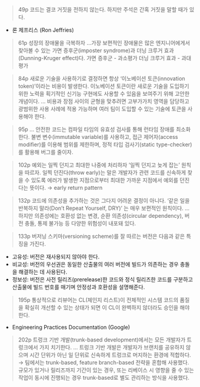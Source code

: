 > 49p
코드는 결코 거짓을 전하지 않는다. 하지만 주석은 간혹 거짓을 말할 때가 있다.
- 론 제프리스 (Ron Jeffries)
>

> 61p
성장의 장애물을 극복하자
…가장 보편적인 장애물은 많은 엔지니어에게서 찾아볼 수 있는 가면 증후군(imposter syndrome)과 더닝 크루거 효과(Dunning-Kruger effect)다.
가면 증후군 - 과소평가
더닝 크루거 효과 - 과대평가
>

> 84p
새로운 기술을 사용하기로 결정하면 항상 ‘이노베이션 토큰(innovation token)’이라는 비용이 발생한다. 이노베이션 토큰이란 새로운 기술을 도입하기 위한 노력을 획기적인 신기능 구현에도 사용할 수 있음을 보여주기 위해 고안한 개념이다.
… 비용과 장점 사이의 균형을 맞추려면 고부가가치 영역을 담당하고 광범위한 사용 사례에 적용 가능하며 여러 팀이 도입할 수 있는 기술에 토큰을 사용해야 한다.
>

> 95p
… 안전한 코드는 컴파일 타임의 유효성 검사를 통해 런타임 장애를 최소화한다. 불변 변수(immutable variable)를 사용하고, 접근 제어자(access modifier)를 이용해 범위를 제한하며, 정적 타입 검사기(static type-checker)를 활용해 버그를 줄이자.
>

> 102p
예외는 일찍 던지고 최대한 나중에 처리하자
’일찍 던지고 늦게 잡는’ 원칙을 따르자. 일찍 던진다(throw early)는 말은 개발자가 관련 코드를 신속하게 찾을 수 있도록 에러가 발생한 지점으로부터 최대한 가까운 지점에서 예외를 던진다는 뜻이다.
→ early return pattern
>

> 132p
코드에 의존성을 추가하는 것은 그다지 어려운 결정이 아니다. ‘같은 일을 반복하지 말라(Don’t Repeat Yourself, DRY)’ 는 매우 보편적인 원칙이다.
… 하지만 의존성에는 호환성 없는 변경, 순환 의존성(circular dependency), 버전 충돌, 통제 불가능 등 다양한 위험성이 내포돼 있다.
>

> 133p
버저닝 스키마(versioning scheme)를 잘 따르는 버전은 다음과 같은 특징을 가진다. 
- 고유성: 버전은 재사용되지 않아야 한다.
- 비교성: 버전의 우선권은 동일한 산출물의 여러 버전에 빌드가 의존하는 경우 충돌을 해결하는 데 사용된다.
- 정보성: 버전은 사전 릴리즈(prerelease)한 코드와 정식 릴리즈한 코드를 구분하고 산출물에 빌드 번호를 매기며 안정성과 호환성을 설명해준다.
>

> 195p
통상적으로 리뷰어는 CL(체인지 리스트)이 전체적인 시스템 코드의 품질을 확실히 개선할 수 있는 상태가 되면 이 CL이 완벽하지 않더라도 승인을 해야 한다.
- Engineering Practices Documentation (Google)
>

> 202p
트렁크 기반 개발(trunk-based development)에서는 모든 개발자가 트렁크에서 가지 치기한다.
… 트렁크 기반 개발은 개발자가 브랜치를 공유하지 않으며 시간 단위가 아닌 일 단위로 신속하게 트렁크로 머지하는 환경에 적합하다.
→ 팀에서는 trunk-based, feature branch-based 전략을 혼합해 사용했다. 규모가 있거나 릴리즈까지 기간이 있는 경우, 또는 리베이스 시 영향을 줄 수 있는 작업이 동시에 진행되는 경우 trunk-based로 별도 관리하는 방식을 사용했다.
>